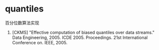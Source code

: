 # quantiles

百分位数算法实现

1. [CKMS] "Effective computation of biased quantiles over data streams." Data Engineering, 2005. ICDE 2005. Proceedings. 21st International Conference on. IEEE, 2005.

